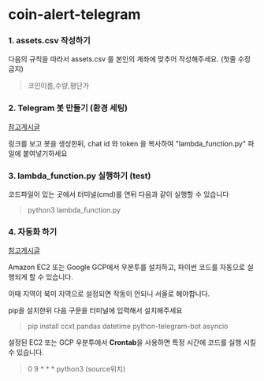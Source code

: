 # coin-alert-telegram

### 1. assets.csv 작성하기

다음의 규칙을 따라서 assets.csv 를 본인의 계좌에 맞추어 작성해주세요. (첫줄 수정 금지)

> 코인이름,수량,평단가

### 2. Telegram 봇 만들기 (환경 세팅)

[참고게시글](https://blog.naver.com/lifelectronics/223198582215)

링크를 보고 봇을 생성한뒤, chat id 와 token 을 복사하여 "lambda_function.py" 파일에 붙여넣기하세요

### 3.  lambda_function.py 실행하기 (test)

코드파일이 있는 곳에서 터미널(cmd)를 연뒤 다음과 같이 실행할 수 있습니다

> python3 lambda_function.py

### 4. 자동화 하기

[참고게시글](https://velog.io/@gmlstjq123/EC2%EC%97%90%EC%84%9C-%ED%8C%8C%EC%9D%B4%EC%8D%AC-%ED%8C%8C%EC%9D%BC-%EC%8B%A4%ED%96%89%ED%95%98%EA%B8%B0)

Amazon EC2 또는 Google GCP에서 우분투를 설치하고, 파이썬 코드를 자동으로 실행되게 할 수 있습니다.

이때 지역이 북미 지역으로 설정되면 작동이 안되니 서울로 해야합니다.

pip을 설치한뒤 다음 구문을 터미널에 입력해서 설치해주세요

> pip install ccxt pandas datetime python-telegram-bot asyncio

설정된 EC2 또는 GCP 우분투에서 **Crontab**을 사용하면 특정 시간에 코드를 실행 시킬 수 있습니다.

> 0 9 * * * python3 (source위치)
